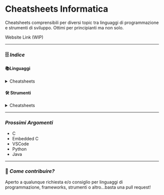 # Cheatsheets Informatica
Cheatsheets comprensibili per diversi topic tra linguaggi di programmazione e strumenti di sviluppo. Ottimi per principianti ma non solo.

Website Link (WIP)

---

### 🗄️ *Indice*

#### 📚Linguaggi

<details>
<summary> Cheatsheets </summary>
  
  - [C - IT](linguaggi/C/C-Cheatsheet-IT.md)
  - [C - ENG](linguaggi/C/C-Cheatsheet-ENG.md)
  
</details>

#### 🛠 Strumenti

<details>
<summary> Cheatsheets </summary>

- WIP
  
</details>

---

### *Prossimi Argomenti*

  - C
  - Embedded C
  - VSCode
  - Python
  - Java

---

### 🤝 *Come contribuire?*

Aperto a qualunque richiesta e/o consiglio per linguaggi di programmazione, frameworks, strumenti o altro...basta una pull request!
